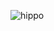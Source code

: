 ![hippo](https://media1.giphy.com/media/v1.Y2lkPTc5MGI3NjExeWJ1dnd6MHR5Yjc4Znc4azJvNnIweGxlNjBpc2hseHZvaGZldHB1ZyZlcD12MV9pbnRlcm5hbF9naWZfYnlfaWQmY3Q9Zw/3og0IwLIhEoaWQfgbe/giphy.gif)
